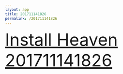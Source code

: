 ```yaml
---
layout: app
title: 201711141826
permalink: /201711141826
---
```

<div class="pure-g">
    <div class="pure-u-1-1" style="font-size: 4em">
        <a class="pure-button-primary" href="itms-services://?action=download-manifest&url=https%3A%2F%2Flitsungyisigono.github.io%2FTestScript%2Fmanifests%2F201711141826.plist"><i class="fa fa-download" aria-hidden="true"></i>Install Heaven 201711141826</a>
    </div>
</div>